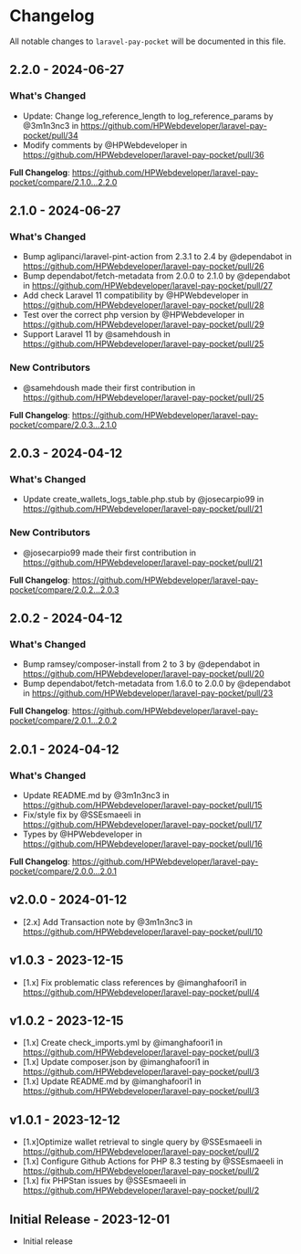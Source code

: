 # Changelog

All notable changes to `laravel-pay-pocket` will be documented in this file.

## 2.2.0 - 2024-06-27

### What's Changed

* Update: Change log_reference_length to log_reference_params by @3m1n3nc3 in https://github.com/HPWebdeveloper/laravel-pay-pocket/pull/34
* Modify comments by @HPWebdeveloper in https://github.com/HPWebdeveloper/laravel-pay-pocket/pull/36

**Full Changelog**: https://github.com/HPWebdeveloper/laravel-pay-pocket/compare/2.1.0...2.2.0

## 2.1.0 - 2024-06-27

### What's Changed

* Bump aglipanci/laravel-pint-action from 2.3.1 to 2.4 by @dependabot in https://github.com/HPWebdeveloper/laravel-pay-pocket/pull/26
* Bump dependabot/fetch-metadata from 2.0.0 to 2.1.0 by @dependabot in https://github.com/HPWebdeveloper/laravel-pay-pocket/pull/27
* Add check Laravel 11 compatibility by @HPWebdeveloper in https://github.com/HPWebdeveloper/laravel-pay-pocket/pull/28
* Test over the correct php version by @HPWebdeveloper in https://github.com/HPWebdeveloper/laravel-pay-pocket/pull/29
* Support Laravel 11 by @samehdoush in https://github.com/HPWebdeveloper/laravel-pay-pocket/pull/25

### New Contributors

* @samehdoush made their first contribution in https://github.com/HPWebdeveloper/laravel-pay-pocket/pull/25

**Full Changelog**: https://github.com/HPWebdeveloper/laravel-pay-pocket/compare/2.0.3...2.1.0

## 2.0.3 - 2024-04-12

### What's Changed

* Update create_wallets_logs_table.php.stub by @josecarpio99 in https://github.com/HPWebdeveloper/laravel-pay-pocket/pull/21

### New Contributors

* @josecarpio99 made their first contribution in https://github.com/HPWebdeveloper/laravel-pay-pocket/pull/21

**Full Changelog**: https://github.com/HPWebdeveloper/laravel-pay-pocket/compare/2.0.2...2.0.3

## 2.0.2 - 2024-04-12

### What's Changed

* Bump ramsey/composer-install from 2 to 3 by @dependabot in https://github.com/HPWebdeveloper/laravel-pay-pocket/pull/20
* Bump dependabot/fetch-metadata from 1.6.0 to 2.0.0 by @dependabot in https://github.com/HPWebdeveloper/laravel-pay-pocket/pull/23

**Full Changelog**: https://github.com/HPWebdeveloper/laravel-pay-pocket/compare/2.0.1...2.0.2

## 2.0.1 - 2024-04-12

### What's Changed

* Update README.md by @3m1n3nc3 in https://github.com/HPWebdeveloper/laravel-pay-pocket/pull/15
* Fix/style fix by @SSEsmaeeli in https://github.com/HPWebdeveloper/laravel-pay-pocket/pull/17
* Types by @HPWebdeveloper in https://github.com/HPWebdeveloper/laravel-pay-pocket/pull/16

**Full Changelog**: https://github.com/HPWebdeveloper/laravel-pay-pocket/compare/2.0.0...2.0.1

## v2.0.0 - 2024-01-12

- [2.x] Add Transaction note by @3m1n3nc3 in https://github.com/HPWebdeveloper/laravel-pay-pocket/pull/10

## v1.0.3 - 2023-12-15

- [1.x] Fix problematic class references by @imanghafoori1 in https://github.com/HPWebdeveloper/laravel-pay-pocket/pull/4

## v1.0.2 - 2023-12-15

- [1.x] Create check_imports.yml by @imanghafoori1 in https://github.com/HPWebdeveloper/laravel-pay-pocket/pull/3
- [1.x] Update composer.json by @imanghafoori1  in https://github.com/HPWebdeveloper/laravel-pay-pocket/pull/3
- [1.x] Update README.md by @imanghafoori1 in https://github.com/HPWebdeveloper/laravel-pay-pocket/pull/3

## v1.0.1 - 2023-12-12

- [1.x]Optimize wallet retrieval to single query by @SSEsmaeeli in https://github.com/HPWebdeveloper/laravel-pay-pocket/pull/2
- [1.x] Configure Github Actions for PHP 8.3 testing by @SSEsmaeeli  in https://github.com/HPWebdeveloper/laravel-pay-pocket/pull/2
- [1.x] fix PHPStan issues by @SSEsmaeeli in https://github.com/HPWebdeveloper/laravel-pay-pocket/pull/2

## Initial Release - 2023-12-01

- Initial release
